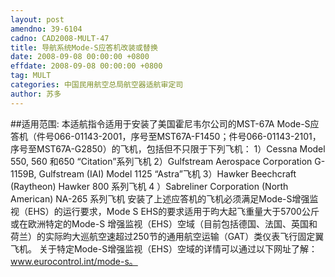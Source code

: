 ```yaml
---
layout: post
amendno: 39-6104
cadno: CAD2008-MULT-47
title: 导航系统Mode-S应答机改装或替换
date: 2008-09-08 00:00:00 +0800
effdate: 2008-09-08 00:00:00 +0800
tag: MULT
categories: 中国民用航空总局航空器适航审定司
author: 苏多
---
```


##适用范围:
本适航指令适用于安装了美国霍尼韦尔公司的MST-67A Mode-S应答机（件号066-01143-2001，序号至MST67A-F1450；件号066-01143-2101，序号至MST67A-G2850）的飞机，包括但不只限于下列飞机：
1）Cessna Model 550, 560 和650 “Citation”系列飞机
2）Gulfstream Aerospace Corporation G-1159B, Gulfstream (IAI) Model 1125 “Astra”飞机
3）Hawker
Beechcraft (Raytheon) Hawker 800 系列飞机
4
）Sabreliner Corporation (North American) NA-265 系列飞机
安装了上述应答机的飞机必须满足Mode-S增强监视（EHS）的运行要求，Mode S EHS的要求适用于昀大起飞重量大于5700公斤或在欧洲特定的Mode-S 增强监视（EHS）空域（目前包括德国、法国、英国和荷兰）的实际昀大巡航空速超过250节的通用航空运输（GAT）类仪表飞行固定翼飞机。
关于特定Mode-S增强监视（EHS）空域的详情可以通过以下网址了解：www.eurocontrol.int/mode-s。


